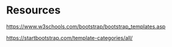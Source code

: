 # Resources

https://www.w3schools.com/bootstrap/bootstrap_templates.asp

https://startbootstrap.com/template-categories/all/

